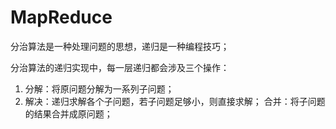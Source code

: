 # MapReduce

分治算法是一种处理问题的思想，递归是一种编程技巧；

分治算法的递归实现中，每一层递归都会涉及三个操作：

 1. 分解：将原问题分解为一系列子问题；
 2. 解决：递归求解各个子问题，若子问题足够小，则直接求解；
合并：将子问题的结果合并成原问题；
